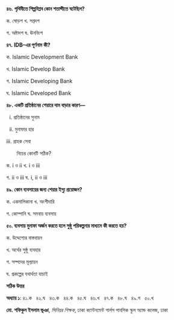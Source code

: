 **৪৬. পৃথিবীতে শিল্পবিপ্লব কোন শতাব্দীতে ঘটেছিল?**

ক. ষোড়শ খ. সপ্তদশ 

গ. অষ্টাদশ ঘ. ঊনবিংশ   

**৪৭. IDB–এর পূর্ণনাম কী?**

ক. Islamic Development Bank     

খ. Islamic Develop Bank       

গ. Islamic Developing Bank         

ঘ. Islamic Developed Bank       

**৪৮. একটি প্রতিষ্ঠানের শেয়ারে দাম বাড়ার কারণ—** 

  i. প্রতিষ্ঠানের সুনাম 

  ii. মুনাফার হার   

iii\. গ্রাহক সেবা

       নিচের কোনটি সঠিক?

ক. i ও ii খ. i ও iii 

গ. ii ও iii ঘ. i, ii ও iii  

**৪৯. কোন ব্যবসায়ের জন্য শেয়ার ইস্যু প্রয়োজন?**

ক. একমালিকানা খ. অংশীদারি   

গ. কোম্পানি ঘ. সমবায় ব্যবসায়

**৫০. ব্যবসায় মুনাফা অর্জন করতে হলে সুষ্ঠু পরিকল্পনার মাধ্যমে কী করতে হয়?**

ক. উদ্দেশ্যের বাস্তবায়ন                

খ. অর্থের সুষ্ঠু ব্যবহার

গ. সম্পদের মূল্যায়ন                   

ঘ. প্রকল্পের যথার্থতা যাচাই

**সঠিক উত্তর**

**অধ্যায় ১**: ৪১.ক   ৪২.ঘ   ৪৩.ক   ৪৪.ক   ৪৫.ঘ   ৪৬.খ   ৪৭.ক   ৪৮.ঘ   ৪৯.গ   ৫০.খ

**মো. শফিকুল ইসলাম ভূঞা**, *সিনিয়র শিক্ষক*, ঢাকা ক্যান্টনমেন্ট গার্লস পাবলিক স্কুল অ্যান্ড কলেজ, ঢাকা
